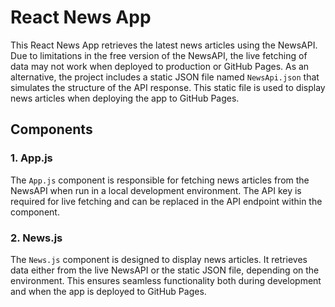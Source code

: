 # React News App

This React News App retrieves the latest news articles using the NewsAPI. Due to limitations in the free version of the NewsAPI, the live fetching of data may not work when deployed to production or GitHub Pages. As an alternative, the project includes a static JSON file named `NewsApi.json` that simulates the structure of the API response. This static file is used to display news articles when deploying the app to GitHub Pages.

## Components

### 1. App.js

The `App.js` component is responsible for fetching news articles from the NewsAPI when run in a local development environment. The API key is required for live fetching and can be replaced in the API endpoint within the component.

### 2. News.js

The `News.js` component is designed to display news articles. It retrieves data either from the live NewsAPI or the static JSON file, depending on the environment. This ensures seamless functionality both during development and when the app is deployed to GitHub Pages.
